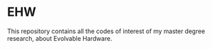 # EHW
This repository contains all the codes of interest of my master degree research, about Evolvable Hardware.
